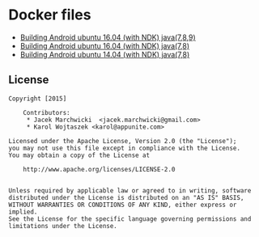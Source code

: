 # Docker files

* [Building Android ubuntu 16.04 (with NDK) java(7,8,9)](ubuntu-16-04-java7-8-9/README.md)
* [Building Android ubuntu 16.04 (with NDK) java(7,8)](ubuntu-16-04-java7-8/README.md)
* [Building Android ubuntu 14.04 (with NDK) java(7,8)](java7-8/README.md)

## License

    Copyright [2015]
    
		Contributors:
		 * Jacek Marchwicki  <jacek.marchwicki@gmail.com>
		 * Karol Wojtaszek <karol@appunite.com>
		
    Licensed under the Apache License, Version 2.0 (the "License");
    you may not use this file except in compliance with the License.
    You may obtain a copy of the License at
    
    	http://www.apache.org/licenses/LICENSE-2.0
        
    
    Unless required by applicable law or agreed to in writing, software
    distributed under the License is distributed on an "AS IS" BASIS,
    WITHOUT WARRANTIES OR CONDITIONS OF ANY KIND, either express or implied.
    See the License for the specific language governing permissions and
    limitations under the License.
